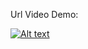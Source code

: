 Url Video Demo:

[![Alt text](https://img.youtube.com/vi/XC2COnWGTQE/0.jpg)](https://www.youtube.com/watch?v=XC2COnWGTQE)


